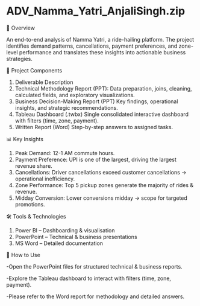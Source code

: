 # ADV_Namma_Yatri_AnjaliSingh.zip
📌 Overview

An end-to-end analysis of Namma Yatri, a ride-hailing platform. The project identifies demand patterns, cancellations, payment preferences, and zone-level performance and translates these insights into actionable business strategies.

📂 Project Components
1. Deliverable	Description
2. Technical Methodology Report (PPT): Data preparation, joins, cleaning, calculated fields, and exploratory visualizations.
3. Business Decision-Making Report (PPT)	Key findings, operational insights, and strategic recommendations.
4. Tableau Dashboard (.twbx)	Single consolidated interactive dashboard with filters (time, zone, payment).
5. Written Report (Word)	Step-by-step answers to assigned tasks.

📊 Key Insights
1. Peak Demand: 12-1 AM  commute hours.
2. Payment Preference: UPI is one of the largest, driving the largest revenue share.
3. Cancellations: Driver cancellations exceed customer cancellations → operational inefficiency.
4. Zone Performance: Top 5 pickup zones generate the majority of rides & revenue.
5. Midday Conversion: Lower conversions midday → scope for targeted promotions.

🛠 Tools & Technologies

1. Power BI – Dashboarding & visualisation
2. PowerPoint – Technical & business presentations
3. MS Word – Detailed documentation

🚀 How to Use

-Open the PowerPoint files for structured technical & business reports.

-Explore the Tableau dashboard to interact with filters (time, zone, payment).

-Please refer to the Word report for methodology and detailed answers.
